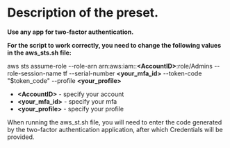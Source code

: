 # Description of the preset.

**Use any app for two-factor authentication.**

**For the script to work correctly, you need to change the following values in the aws_sts.sh file:**

aws sts assume-role --role-arn arn:aws:iam::**&lt;AccountID&gt;**:role/Admins --role-session-name tf --serial-number **&lt;your_mfa_id&gt;** --token-code "$token_code" --profile **&lt;your_profile&gt;**

* **&lt;AccountID&gt;** - specify your account
* **&lt;your_mfa_id&gt;** - specify your mfa
* **&lt;your_profile&gt;** - specify your profile

When running the aws_st.sh file, you will need to enter the code generated by the two-factor authentication application, after which Credentials will be provided.